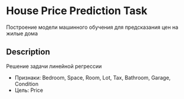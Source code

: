 # House Price Prediction Task
Построение модели машинного обучения для предсказания цен на жилые дома 

## Description
Решение задачи линейной регрессии
- Признаки: Bedroom, Space, Room, Lot, Tax, Bathroom, Garage, Condition
- Цель: Price


